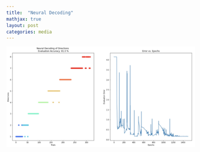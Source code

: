 ```yaml
---
title:  "Neural Decoding"
mathjax: true
layout: post
categories: media
---
```


![NN](https://raw.githubusercontent.com/darin-momayezi/darin-momayezi.github.io/master/images/NNdecoding.jpg)
